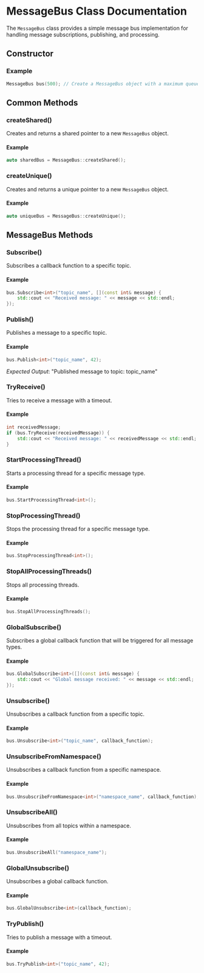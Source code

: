 # MessageBus Class Documentation

The `MessageBus` class provides a simple message bus implementation for handling message subscriptions, publishing, and processing.

## Constructor

### Example

```cpp
MessageBus bus(500); // Create a MessageBus object with a maximum queue size of 500
```

## Common Methods

### createShared()

Creates and returns a shared pointer to a new `MessageBus` object.

#### Example

```cpp
auto sharedBus = MessageBus::createShared();
```

### createUnique()

Creates and returns a unique pointer to a new `MessageBus` object.

#### Example

```cpp
auto uniqueBus = MessageBus::createUnique();
```

## MessageBus Methods

### Subscribe()

Subscribes a callback function to a specific topic.

#### Example

```cpp
bus.Subscribe<int>("topic_name", [](const int& message) {
    std::cout << "Received message: " << message << std::endl;
});
```

### Publish()

Publishes a message to a specific topic.

#### Example

```cpp
bus.Publish<int>("topic_name", 42);
```

_Expected Output_: "Published message to topic: topic_name"

### TryReceive()

Tries to receive a message with a timeout.

#### Example

```cpp
int receivedMessage;
if (bus.TryReceive(receivedMessage)) {
    std::cout << "Received message: " << receivedMessage << std::endl;
}
```

### StartProcessingThread()

Starts a processing thread for a specific message type.

#### Example

```cpp
bus.StartProcessingThread<int>();
```

### StopProcessingThread()

Stops the processing thread for a specific message type.

#### Example

```cpp
bus.StopProcessingThread<int>();
```

### StopAllProcessingThreads()

Stops all processing threads.

#### Example

```cpp
bus.StopAllProcessingThreads();
```

### GlobalSubscribe()

Subscribes a global callback function that will be triggered for all message types.

#### Example

```cpp
bus.GlobalSubscribe<int>([](const int& message) {
    std::cout << "Global message received: " << message << std::endl;
});
```

### Unsubscribe()

Unsubscribes a callback function from a specific topic.

#### Example

```cpp
bus.Unsubscribe<int>("topic_name", callback_function);
```

### UnsubscribeFromNamespace()

Unsubscribes a callback function from a specific namespace.

#### Example

```cpp
bus.UnsubscribeFromNamespace<int>("namespace_name", callback_function);
```

### UnsubscribeAll()

Unsubscribes from all topics within a namespace.

#### Example

```cpp
bus.UnsubscribeAll("namespace_name");
```

### GlobalUnsubscribe()

Unsubscribes a global callback function.

#### Example

```cpp
bus.GlobalUnsubscribe<int>(callback_function);
```

### TryPublish()

Tries to publish a message with a timeout.

#### Example

```cpp
bus.TryPublish<int>("topic_name", 42);
```